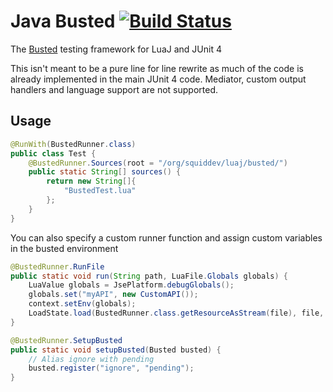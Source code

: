 # Java Busted [![Build Status](https://travis-ci.org/SquidDev/luaj.busted.svg?branch=master)](https://travis-ci.org/SquidDev/luaj.busted)

The [Busted](https://github.com/Olivine-Labs/busted) testing framework for LuaJ and JUnit 4 

This isn't meant to be a pure line for line rewrite as much of the code is already implemented in the main JUnit 4 code.
Mediator, custom output handlers and language support are not supported.
 
## Usage
```java
@RunWith(BustedRunner.class)
public class Test {
	@BustedRunner.Sources(root = "/org/squiddev/luaj/busted/")
	public static String[] sources() {
		return new String[]{
			"BustedTest.lua"
		};
	}
}
```

You can also specify a custom runner function and assign custom variables in the busted environment

```java
@BustedRunner.RunFile
public static void run(String path, LuaFile.Globals globals) {
	LuaValue globals = JsePlatform.debugGlobals();
	globals.set("myAPI", new CustomAPI());
	context.setEnv(globals);
	LoadState.load(BustedRunner.class.getResourceAsStream(file), file, globals).invoke();
}

@BustedRunner.SetupBusted
public static void setupBusted(Busted busted) {
	// Alias ignore with pending
	busted.register("ignore", "pending");
}
```
